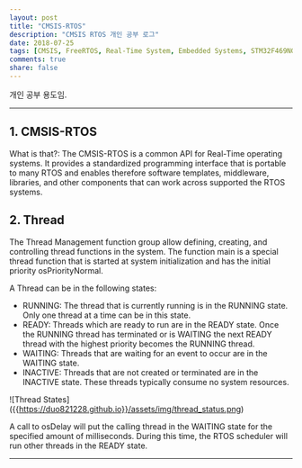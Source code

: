 ```yaml
---
layout: post
title: "CMSIS-RTOS"
description: "CMSIS RTOS 개인 공부 로그"
date: 2018-07-25
tags: [CMSIS, FreeRTOS, Real-Time System, Embedded Systems, STM32F469NGHx]
comments: true
share: false
---
```


개인 공부 용도임. 

--- 
## 1. CMSIS-RTOS

What is that?: The CMSIS-RTOS is a common API for Real-Time operating systems. It provides a standardized programming interface that is portable to many RTOS and enables therefore software templates, middleware, libraries, and other components that can work across supported the RTOS systems.

## 2. Thread

The Thread Management function group allow defining, creating, and controlling thread functions in the system. The function main is a special thread function that is started at system initialization and has the initial priority osPriorityNormal.

A Thread can be in the following states:

* RUNNING: The thread that is currently running is in the RUNNING state. Only one thread at a time can be in this state.
* READY: Threads which are ready to run are in the READY state. Once the RUNNING thread has terminated or is WAITING the next READY thread with the highest priority becomes the RUNNING thread.
* WAITING: Threads that are waiting for an event to occur are in the WAITING state.
* INACTIVE: Threads that are not created or terminated are in the INACTIVE state. These threads typically consume no system resources. 

![Thread States] ({{https://duo821228.github.io}}/assets/img/thread_status.png)


A call to osDelay will put the calling thread in the WAITING state for the specified amount of milliseconds. During this time, the RTOS scheduler will run other threads in the READY state.

---